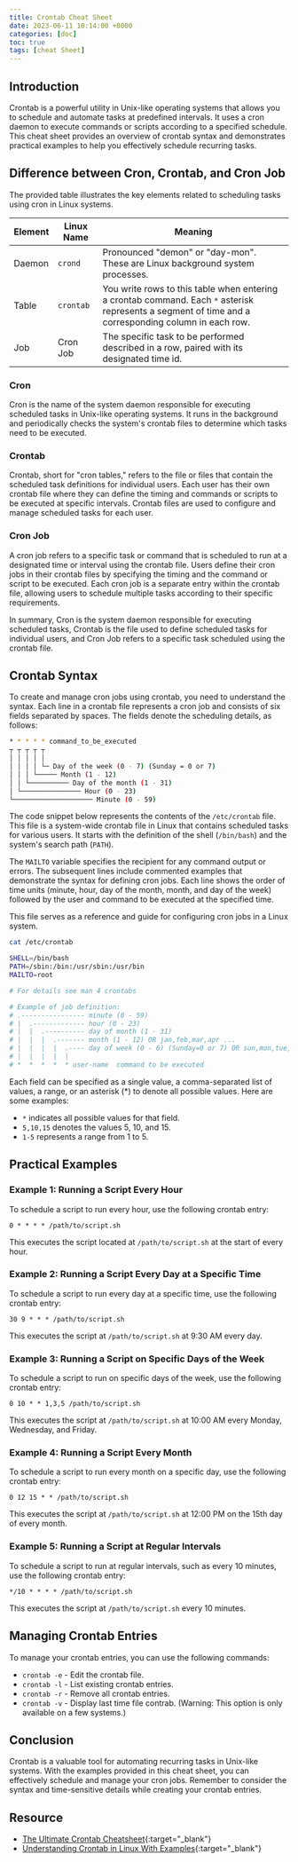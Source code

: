 ```yaml
---
title: Crontab Cheat Sheet
date: 2023-06-11 10:14:00 +8000
categories: [doc]
toc: true
tags: [cheat Sheet]
---
```


## Introduction

Crontab is a powerful utility in Unix-like operating systems that allows you to schedule and automate tasks at predefined intervals. It uses a cron daemon to execute commands or scripts according to a specified schedule. This cheat sheet provides an overview of crontab syntax and demonstrates practical examples to help you effectively schedule recurring tasks.

## Difference between Cron, Crontab, and Cron Job

The provided table illustrates the key elements related to scheduling tasks using cron in Linux systems.

| Element | Linux Name | Meaning                                                                                                                                                             |
|---------|------------|---------------------------------------------------------------------------------------------------------------------------------------------------------------------|
| Daemon  | `crond`    | Pronounced "demon" or "day-mon". These are Linux background system processes.                                                                                      |
| Table   | `crontab`  | You write rows to this table when entering a crontab command. Each `*` asterisk represents a segment of time and a corresponding column in each row.                |
| Job     | Cron Job   | The specific task to be performed described in a row, paired with its designated time id.                                                                             |

### Cron

Cron is the name of the system daemon responsible for executing scheduled tasks in Unix-like operating systems. It runs in the background and periodically checks the system's crontab files to determine which tasks need to be executed.

### Crontab

Crontab, short for "cron tables," refers to the file or files that contain the scheduled task definitions for individual users. Each user has their own crontab file where they can define the timing and commands or scripts to be executed at specific intervals. Crontab files are used to configure and manage scheduled tasks for each user.

### Cron Job

A cron job refers to a specific task or command that is scheduled to run at a designated time or interval using the crontab file. Users define their cron jobs in their crontab files by specifying the timing and the command or script to be executed. Each cron job is a separate entry within the crontab file, allowing users to schedule multiple tasks according to their specific requirements.

In summary, Cron is the system daemon responsible for executing scheduled tasks, Crontab is the file used to define scheduled tasks for individual users, and Cron Job refers to a specific task scheduled using the crontab file.

## Crontab Syntax

To create and manage cron jobs using crontab, you need to understand the syntax. Each line in a crontab file represents a cron job and consists of six fields separated by spaces. The fields denote the scheduling details, as follows:

```bash
* * * * * command_to_be_executed
┬ ┬ ┬ ┬ ┬
│ │ │ │ │
│ │ │ │ └─ Day of the week (0 - 7) (Sunday = 0 or 7)
│ │ │ └───── Month (1 - 12)
│ │ └────────── Day of the month (1 - 31)
│ └─────────────── Hour (0 - 23)
└──────────────────── Minute (0 - 59)
```

The code snippet below represents the contents of the `/etc/crontab` file. This file is a system-wide crontab file in Linux that contains scheduled tasks for various users. It starts with the definition of the shell (`/bin/bash`) and the system's search path (`PATH`).

The `MAILTO` variable specifies the recipient for any command output or errors. The subsequent lines include commented examples that demonstrate the syntax for defining cron jobs. Each line shows the order of time units (minute, hour, day of the month, month, and day of the week) followed by the user and command to be executed at the specified time.

This file serves as a reference and guide for configuring cron jobs in a Linux system.

```bash
cat /etc/crontab

SHELL=/bin/bash
PATH=/sbin:/bin:/usr/sbin:/usr/bin
MAILTO=root

# For details see man 4 crontabs

# Example of job definition:
# .---------------- minute (0 - 59)
# |  .------------- hour (0 - 23)
# |  |  .---------- day of month (1 - 31)
# |  |  |  .------- month (1 - 12) OR jan,feb,mar,apr ...
# |  |  |  |  .---- day of week (0 - 6) (Sunday=0 or 7) OR sun,mon,tue,wed,thu,fri,sat
# |  |  |  |  |
# *  *  *  *  * user-name  command to be executed
```

Each field can be specified as a single value, a comma-separated list of values, a range, or an asterisk (*) to denote all possible values. Here are some examples:

- `*` indicates all possible values for that field.
- `5,10,15` denotes the values 5, 10, and 15.
- `1-5` represents a range from 1 to 5.

## Practical Examples

### Example 1: Running a Script Every Hour

To schedule a script to run every hour, use the following crontab entry:

```plaintext
0 * * * * /path/to/script.sh
```

This executes the script located at `/path/to/script.sh` at the start of every hour.

### Example 2: Running a Script Every Day at a Specific Time

To schedule a script to run every day at a specific time, use the following crontab entry:

```plaintext
30 9 * * * /path/to/script.sh
```

This executes the script at `/path/to/script.sh` at 9:30 AM every day.

### Example 3: Running a Script on Specific Days of the Week

To schedule a script to run on specific days of the week, use the following crontab entry:

```plaintext
0 10 * * 1,3,5 /path/to/script.sh
```

This executes the script at `/path/to/script.sh` at 10:00 AM every Monday, Wednesday, and Friday.

### Example 4: Running a Script Every Month

To schedule a script to run every month on a specific day, use the following crontab entry:

```plaintext
0 12 15 * * /path/to/script.sh
```

This executes the script at `/path/to/script.sh` at 12:00 PM on the 15th day of every month.

### Example 5: Running a Script at Regular Intervals

To schedule a script to run at regular intervals, such as every 10 minutes, use the following crontab entry:

```plaintext
*/10 * * * * /path/to/script.sh
```

This executes the script at `/path/to/script.sh` every 10 minutes.

## Managing Crontab Entries

To manage your crontab entries, you can use the following commands:

- `crontab -e` - Edit the crontab file.
- `crontab -l` - List existing crontab entries.
- `crontab -r` - Remove all crontab entries.
- `crontab -v` - Display last time file contrab. (Warning: This option is only available on a few systems.)

## Conclusion

Crontab is a valuable tool for automating recurring tasks in Unix-like systems. With the examples provided in this cheat sheet, you can effectively schedule and manage your cron jobs. Remember to consider the syntax and time-sensitive details while creating your crontab entries.

## Resource

- [The Ultimate Crontab Cheatsheet](https://www.codementor.io/@akul08/the-ultimate-crontab-cheatsheet-5op0f7o4r){:target="_blank"}
- [Understanding Crontab in Linux With Examples](https://linuxhandbook.com/crontab/){:target="_blank"}
